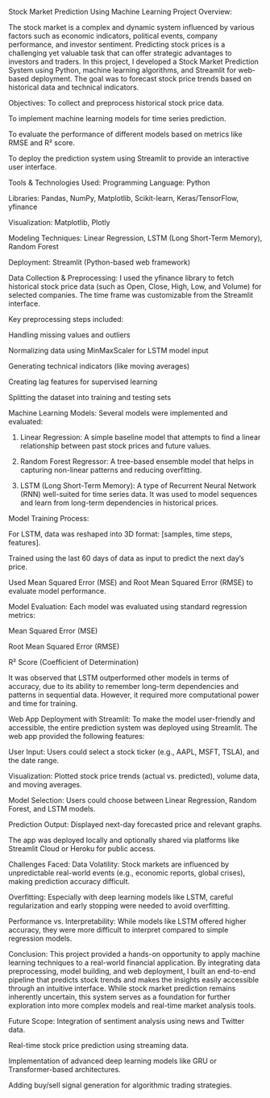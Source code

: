 Stock Market Prediction Using Machine Learning
Project Overview:

The stock market is a complex and dynamic system influenced by various factors such as economic indicators, political events, company performance, and investor sentiment. Predicting stock prices is a challenging yet valuable task that can offer strategic advantages to investors and traders. In this project, I developed a Stock Market Prediction System using Python, machine learning algorithms, and Streamlit for web-based deployment. The goal was to forecast stock price trends based on historical data and technical indicators.

Objectives:
To collect and preprocess historical stock price data.

To implement machine learning models for time series prediction.

To evaluate the performance of different models based on metrics like RMSE and R² score.

To deploy the prediction system using Streamlit to provide an interactive user interface.

Tools & Technologies Used:
Programming Language: Python

Libraries: Pandas, NumPy, Matplotlib, Scikit-learn, Keras/TensorFlow, yfinance

Visualization: Matplotlib, Plotly

Modeling Techniques: Linear Regression, LSTM (Long Short-Term Memory), Random Forest

Deployment: Streamlit (Python-based web framework)

Data Collection & Preprocessing:
I used the yfinance library to fetch historical stock price data (such as Open, Close, High, Low, and Volume) for selected companies. The time frame was customizable from the Streamlit interface.

Key preprocessing steps included:

Handling missing values and outliers

Normalizing data using MinMaxScaler for LSTM model input

Generating technical indicators (like moving averages)

Creating lag features for supervised learning

Splitting the dataset into training and testing sets

Machine Learning Models:
Several models were implemented and evaluated:

1. Linear Regression:
A simple baseline model that attempts to find a linear relationship between past stock prices and future values.

2. Random Forest Regressor:
A tree-based ensemble model that helps in capturing non-linear patterns and reducing overfitting.

3. LSTM (Long Short-Term Memory):
A type of Recurrent Neural Network (RNN) well-suited for time series data. It was used to model sequences and learn from long-term dependencies in historical prices.

Model Training Process:

For LSTM, data was reshaped into 3D format: [samples, time steps, features].

Trained using the last 60 days of data as input to predict the next day’s price.

Used Mean Squared Error (MSE) and Root Mean Squared Error (RMSE) to evaluate model performance.

Model Evaluation:
Each model was evaluated using standard regression metrics:

Mean Squared Error (MSE)

Root Mean Squared Error (RMSE)

R² Score (Coefficient of Determination)

It was observed that LSTM outperformed other models in terms of accuracy, due to its ability to remember long-term dependencies and patterns in sequential data. However, it required more computational power and time for training.

Web App Deployment with Streamlit:
To make the model user-friendly and accessible, the entire prediction system was deployed using Streamlit. The web app provided the following features:

User Input: Users could select a stock ticker (e.g., AAPL, MSFT, TSLA), and the date range.

Visualization: Plotted stock price trends (actual vs. predicted), volume data, and moving averages.

Model Selection: Users could choose between Linear Regression, Random Forest, and LSTM models.

Prediction Output: Displayed next-day forecasted price and relevant graphs.

The app was deployed locally and optionally shared via platforms like Streamlit Cloud or Heroku for public access.

Challenges Faced:
Data Volatility: Stock markets are influenced by unpredictable real-world events (e.g., economic reports, global crises), making prediction accuracy difficult.

Overfitting: Especially with deep learning models like LSTM, careful regularization and early stopping were needed to avoid overfitting.

Performance vs. Interpretability: While models like LSTM offered higher accuracy, they were more difficult to interpret compared to simple regression models.

Conclusion:
This project provided a hands-on opportunity to apply machine learning techniques to a real-world financial application. By integrating data preprocessing, model building, and web deployment, I built an end-to-end pipeline that predicts stock trends and makes the insights easily accessible through an intuitive interface. While stock market prediction remains inherently uncertain, this system serves as a foundation for further exploration into more complex models and real-time market analysis tools.

Future Scope:
Integration of sentiment analysis using news and Twitter data.

Real-time stock price prediction using streaming data.

Implementation of advanced deep learning models like GRU or Transformer-based architectures.

Adding buy/sell signal generation for algorithmic trading strategies.

